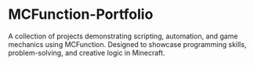 # MCFunction-Portfolio
A collection of projects demonstrating scripting, automation, and game mechanics using MCFunction. Designed to showcase programming skills, problem-solving, and creative logic in Minecraft.
